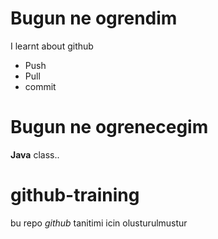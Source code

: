 # Bugun ne ogrendim
I learnt about github 

* Push
* Pull
* commit

# Bugun ne ogrenecegim
**Java** class..
# github-training
bu repo *github* tanitimi icin olusturulmustur
